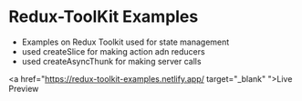 # Redux-ToolKit Examples

- Examples on Redux Toolkit used for state management
- used createSlice for making action adn reducers
- used createAsyncThunk for making server calls

<a href="https://redux-toolkit-examples.netlify.app/ target="_blank" ">Live Preview</a>

